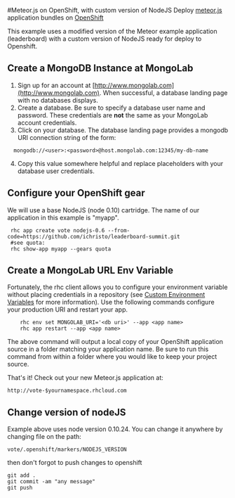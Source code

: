 #Meteor.js on OpenShift, with custom version of NodeJS
Deploy [meteor.js](http://meteor.com/) application bundles on [OpenShift](http://openshift.com/)

This example uses a modified version of the Meteor example application (leaderboard) with a custom version of NodeJS ready for deploy to Openshift.

## Create a MongoDB Instance at MongoLab
1. Sign up for an account at [http://www.mongolab.com](http://www.mongolab.com). When successful, a database landing page with no databases displays.
2. Create a database. Be sure to specify a database user name and password. These credentials are **not** the same as your MongoLab account credentials.
3. Click on your database. The database landing page provides a mongodb URI connection string of the form:   
```
  mongodb://<user>:<password>@host.mongolab.com:12345/my-db-name
```
4. Copy this value somewhere helpful and replace placeholders with your database user credentials.

## Configure your OpenShift gear 
We will use a base NodeJS (node 0.10) cartridge. The name of our application in this example is "myapp". 

     rhc app create vote nodejs-0.6 --from-code=https://github.com/ichristo/leaderboard-summit.git
     #see quota:
     rhc show-app myapp --gears quota

## Create a MongoLab URL Env Variable
Fortunately, the rhc client allows you to configure your environment variable without placing credentials in a repository (see [Custom Environment Variables](https://www.openshift.com/blogs/new-online-features-for-september-2013) for more information). Use the following commands configure your production URI and restart your app.

```
    rhc env set MONGOLAB_URI='<db uri>' --app <app name>
    rhc app restart --app <app name>
```
    
The above command will output a local copy of your OpenShift application source in a folder matching your application name.  Be sure to run this command from within a folder where you would like to keep your project source.

That's it! Check out your new Meteor.js application at:

    http://vote-$yournamespace.rhcloud.com

## Change version of nodeJS
 Example above uses node version 0.10.24. 
 You can change it anywhere by changing file 
 on the path: 

    vote/.openshift/markers/NODEJS_VERSION 

then don't forgot to push changes to openshift 
   
    git add . 
    git commit -am "any message"
    git push


